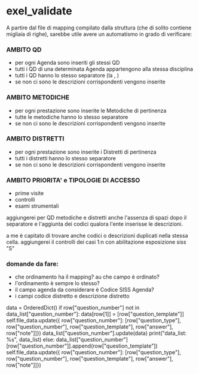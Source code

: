 # exel_validate

A partire dal file di mapping compilato dalla struttura (che di solito contiene migliaia di righe), sarebbe utile avere un automatismo in grado di verificare:

### AMBITO QD
- per ogni Agenda sono inseriti gli stessi QD
- tutti i QD di una determinata Agenda appartengono alla stessa disciplina
- tutti i QD hanno lo stesso separatore (la , )
- se non ci sono le descrizioni corrispondenti vengono inserite

### AMBITO METODICHE
- per ogni prestazione sono inserite le Metodiche di pertinenza
- tutte le metodiche hanno lo stesso separatore
- se non ci sono le descrizioni corrispondenti vengono inserite

### AMBITO DISTRETTI
- per ogni prestazione sono inserite i Distretti di pertinenza
- tutti i distretti hanno lo stesso separatore
- se non ci sono le descrizioni corrispondenti vengono inserite

### AMBITO PRIORITA' e TIPOLOGIE DI ACCESSO
- prime visite
- controlli
- esami strumentali

aggiungerei per QD metodiche e distretti anche l'assenza di spazi dopo il separatore e l'aggiunta dei codici qualora l'ente inserisse le descrizioni.

a me è capitato di trovare anche codici o descrizioni duplicati nella stessa cella.
aggiungerei il controlli dei casi 1:n con abilitazione esposizione siss "S"

### domande da fare:

- che ordinamento ha il mapping? au che campo è ordinato? 
- l'ordinamento è sempre lo stesso?
- il campo agenda da considerare è Codice SISS Agenda?
- i campi codice distretto e descrizione distretto 


data = OrderedDict()
if row["question_number"] not in data_list["question_number"]:
    data[row[1]] = [row["question_template"]]
    self.file_data.update({ row["question_number"]: [row["question_type"], row["question_number"], row["question_template"], row["answer"], row["note"]]})
    data_list["question_number"].update(data)
    print("data_list: %s", data_list)
else: 
    data_list["question_number"][row["question_number"]].append(row["question_template"])
    self.file_data.update({ row["question_number"]: [row["question_type"], row["question_number"], row["question_template"], row["answer"], row["note"]]})

